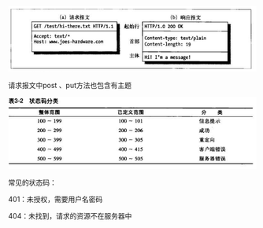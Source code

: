 ![](/assets/报文.PNG)

请求报文中post 、put方法也包含有主题

![](/assets/响应状态码.PNG)

常见的状态码：

401：未授权，需要用户名密码

404：未找到，请求的资源不在服务器中



